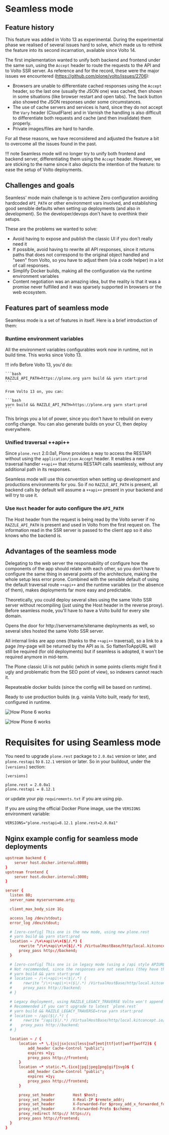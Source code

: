 # Seamless mode

## Feature history

This feature was added in Volto 13 as experimental. During the experimental phase we realised of several issues hard to solve, which made us to rethink the feature into its second incarnation, available since Volto 14.

The first implementation wanted to unify both backend and frontend under the same sun, using the `Accept` header to route the requests to the API and to Volto SSR server. As reference and for the record, these were the major issues we encountered (https://github.com/plone/volto/issues/2706):

- Browsers are unable to differentiate cached responses using the `Accept` header, so the last one (usually the JSON one) was cached, then shown in some situations (like browser restart and open tabs). The back button also showed the JSON responses under some circumstances.
- The use of cache servers and services is hard, since they do not accept the `Vary` header (CloudFlare) and in Varnish the handling is also difficult to differentiate both requests and cache (and then invalidate) them properly.
- Private images/files are hard to handle.

For all these reasons, we have reconsidered and adjusted the feature a bit to overcome all the issues found in the past.

!!! note
    Seamless mode will no longer try to unify both frontend and backend server, differentiating them using the `Accept` header. However, we are sticking to the name since it also depicts the intention of the feature: to ease the setup of Volto deployments.

## Challenges and goals

Seamless' mode main challenge is to achieve Zero configuration avoiding hardcoded `API_PATH` or other environment vars involved, and establishing good sensible defaults when setting up deployments (and also in development). So the developer/devops don't have to overthink their setups.

These are the problems we wanted to solve:

- Avoid having to expose and publish the classic UI if you don't really need it
- If possible, avoid having to rewrite all API responses, since it returns paths that does not correspond to the original object handled and "seen" from Volto, so you have to adjust them (via a code helper) in a lot of call responses.
- Simplify Docker builds, making all the configuration via the runtime environment variables
- Content negotiation was an amazing idea, but the reality is that it was a promise never fulfilled and it was sparsely supported in browsers or the web ecosystem.

## Features part of seamless mode

Seamless mode is a set of features in itself. Here is a brief introduction of them:

### Runtime environment variables

All the environment variables configurables work now in runtime, not in build time. This works since Volto 13.

!!! info
    Before Volto 13, you'd do:

    ```bash
    RAZZLE_API_PATH=https://plone.org yarn build && yarn start:prod
    ```

    From Volto 13 on, you can:

    ```bash
    yarn build && RAZZLE_API_PATH=https://plone.org yarn start:prod
    ```

This brings you a lot of power, since you don't have to rebuild on every config change. You can also generate builds on your CI, then deploy everywhere.

### Unified traversal ++api++

Since `plone.rest` 2.0.0a1, Plone provides a way to access the RESTAPI without using the `application/json` `Accept` header. It enables a new traversal handler `++api++` that returns RESTAPI calls seamlessly, without any additional path in its responses.

Seamless mode will use this convention when setting up development and productions environments for you. So if no `RAZZLE_API_PATH` is present, all backend calls by default will assume a `++api++` present in your backend and will try to use it.

### Use `Host` header for auto configure the `API_PATH`

The Host header from the request is being read by the Volto server if no `RAZZLE_API_PATH` is present and used in Volto from the first request on. The information read in the SSR server is passed to the client app so it also knows who the backend is.

## Advantages of the seamless mode

Delegating to the web server the responsability of configure how the components of the app should relate with each other, so you don't have to configure the same thing in several points of the architecture, making the whole setup less error prone. Combined with the sensible default of using the default traversal route ``++api++`` and the runtime variables (or the absence of them), makes deployments far more easy and predictable.

Theoretically, you could deploy several sites using the same Volto SSR server without
recompiling (just using the Host header in the reverse proxy). Before seamless mode, you'll have to have a Volto build for every site domain.

Opens the door for http://servername/sitename deployments as well, so several sites
hosted the same Volto SSR server.

All internal links are app ones (thanks to the ``++api++`` traversal), so a link to a page /my-page will be returned by the API as is. So flattenToAppURL will still be required (for old deployments) but if seamless is adopted, it won't be required anymore in mid-term.

The Plone classic UI is not public (which in some points clients might find it ugly and
problematic from the SEO point of view), so indexers cannot reach it.

Repeateable docker builds (since the config will be based on runtime).

Ready to use production builds (e.g. vainila Volto built, ready for test), configured in runtime.

![How Plone 6 works](HowPlone6Works001.png)

![How Plone 6 works](./HowPlone6Works002.png)

# Requisites for using Seamless mode

You need to upgrade `plone.rest` package to `2.0.0a1` version or later, and `plone.restapi` to `8.12.1` version or later. So in your buildout, under the `[versions]` section:

```
[versions]

plone.rest = 2.0.0a1
plone.restapi = 8.12.1
```

or update your pip `requirements.txt` if you are using pip.

If you are using the official Docker Plone image, use the `VERSIONS` environment variable:

`VERSIONS="plone.restapi=8.12.1 plone.rest=2.0.0a1"`

## Nginx example config for seamless mode deployments

```conf
upstream backend {
    server host.docker.internal:8080;
}
upstream frontend {
    server host.docker.internal:3000;
}

server {
  listen 80;
  server_name myservername.org;

  client_max_body_size 1G;

  access_log /dev/stdout;
  error_log /dev/stdout;

  # [zero-config] This one is the new mode, using new plone.rest
  # yarn build && yarn start:prod
  location ~ /\+\+api\+\+($|/.*) {
      rewrite ^/\+\+api\+\+($|/.*) /VirtualHostBase/http/local.kitconcept.io/Plone/++api++/VirtualHostRoot/$1 break;
      proxy_pass http://backend;
  }

  # [zero-config] This one is in legacy mode (using a /api style APIURL)
  # Not recommended, since the responses are not seamless (they have the path on them)
  # yarn build && yarn start:prod
  # location ~ /\+\+api\+\+($|/.*) {
  #     rewrite ^/\+\+api\+\+($|/.*) /VirtualHostBase/http/local.kitconcept.io/Plone/VirtualHostRoot/_vh_++api++$1 break;
  #     proxy_pass http://backend;
  # }

  # Legacy deployment, using RAZZLE_LEGACY_TRAVERSE Volto won't append ++api++ automatically
  # Recommended if you can't upgrade to latest `plone.rest`
  # yarn build && RAZZLE_LEGACY_TRAVERSE=true yarn start:prod
  # location ~ /api($|/.*) {
  #     rewrite ^/api($|/.*) /VirtualHostBase/http/local.kitconcept.io/Plone/VirtualHostRoot/_vh_api$1 break;
  #    proxy_pass http://backend;
  # }

  location ~ / {
      location ~* \.(js|jsx|css|less|swf|eot|ttf|otf|woff|woff2)$ {
          add_header Cache-Control "public";
          expires +1y;
          proxy_pass http://frontend;
      }
      location ~* static.*\.(ico|jpg|jpeg|png|gif|svg)$ {
          add_header Cache-Control "public";
          expires +1y;
          proxy_pass http://frontend;
      }

      proxy_set_header        Host $host;
      proxy_set_header        X-Real-IP $remote_addr;
      proxy_set_header        X-Forwarded-For $proxy_add_x_forwarded_for;
      proxy_set_header        X-Forwarded-Proto $scheme;
      proxy_redirect http:// https://;
      proxy_pass http://frontend;
  }
}
```

